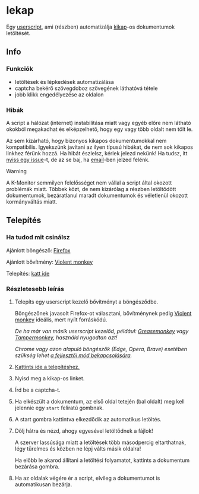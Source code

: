 # lekap

Egy [userscript](https://en.wikipedia.org/wiki/Userscript), ami (részben) automatizálja [kikap](https://kikap.kormany.hu/)-os dokumentumok letöltését.

## Info

### Funkciók
- letöltések és lépkedések automatizálása
- captcha bekérő szövegdoboz szövegének láthatóvá tétele
- jobb klikk engedélyezése az oldalon

### Hibák

A script a hálózat (internet) instabilitása miatt vagy egyéb előre nem látható okokból megakadhat és elképzelhető, hogy egy vagy több oldalt nem tölt le.

Az sem kizárható, hogy bizonyos kikapos dokumentumokkal nem kompatibilis. Igyekszünk javítani az ilyen típusú hibákat, de nem sok kikapos linkhez férünk hozzá. Ha hibát észlelsz, kérlek jelezd nekünk! Ha tudsz, itt [nyiss egy issue](https://github.com/k-monitor/lekap/issues/new?template=Blank+issue)-t, de az se baj, ha [email](mailto:info@k-monitor.hu)-ben jelzed felénk.

> [!WARNING]
> A K-Monitor semmilyen felelősséget nem vállal a script által okozott problémák miatt. Többek közt, de nem kizárólag a részben letöltődött dokumentumok, bezáratlanul maradt dokumentumok és véletlenül okozott kormányváltás miatt.

## Telepítés

### Ha tudod mit csinálsz

Ajánlott böngésző: [Firefox](https://www.mozilla.org/en-US/firefox/new/)

Ajánlott bővítmény: [Violent monkey](https://addons.mozilla.org/en-US/firefox/addon/violentmonkey/)

Telepítés: [katt ide](https://github.com/k-monitor/lekap/releases/download/v1.0/lekap.user.js)

### Részletesebb leírás

1. Telepíts egy userscript kezelő bővítményt a böngésződbe.

   Böngészőnek javasolt Firefox-ot választani, bővítménynek pedig [Violent monkey](https://addons.mozilla.org/en-US/firefox/addon/violentmonkey/) ideális, mert nyílt forráskódú.

   *De ha már van másik userscript kezelőd, például: [Greasemonkey](https://addons.mozilla.org/en-US/firefox/addon/greasemonkey/) vagy [Tampermonkey](https://addons.mozilla.org/en-US/firefox/addon/tampermonkey/), használd nyugodtan azt!*

   *Chrome vagy azon alapuló böngészők (Edge, Opera, Brave) esetében szükség lehet [a fejlesztői mód bekapcsolására](https://www.tampermonkey.net/faq.php#Q209).*

3. [Kattints ide a telepítéshez.](https://github.com/k-monitor/lekap/releases/download/v1.0/lekap.user.js)

4. Nyisd meg a kikap-os linket.

5. Írd be a captcha-t.

6. Ha elkészült a dokumentum, az első oldal tetején (bal oldalt) meg kell jelennie egy `start` feliratú gombnak.

7. A start gombra kattintva elkezdődik az automatikus letöltés.

8. Dőlj hátra és nézd, ahogy egyesével letöltődnek a fájlok!

   A szerver lassúsága miatt a letöltések több másodpercig eltarthatnak, légy türelmes és közben ne lépj válts másik oldalra!

   Ha előbb le akarod állítani a letöltési folyamatot, kattints a dokumentum bezárása gombra.

10. Ha az oldalak végére ér a script, elvileg a dokumentumot is automatikusan bezárja.
